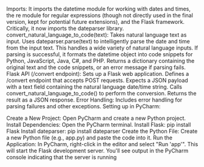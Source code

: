 Imports: It imports the datetime module for working with dates and times, the re module for regular expressions (though not directly used in the final version, kept for potential future extensions), and the Flask framework. Critically, it now imports the dateparser library.
convert_natural_language_to_code(text):
Takes natural language text as input.
Uses dateparser.parse(text) to intelligently parse the date and time from the input text. This handles a wide variety of natural language inputs.
If parsing is successful, it formats the datetime object into code snippets for Python, JavaScript, Java, C#, and PHP.
Returns a dictionary containing the original text and the code snippets, or an error message if parsing fails.
Flask API (/convert endpoint):
Sets up a Flask web application.
Defines a /convert endpoint that accepts POST requests.
Expects a JSON payload with a text field containing the natural language date/time string.
Calls convert_natural_language_to_code() to perform the conversion.
Returns the result as a JSON response.
Error Handling: Includes error handling for parsing failures and other exceptions.
Setting up in PyCharm:

Create a New Project: Open PyCharm and create a new Python project.
Install Dependencies:
Open the PyCharm terminal.
Install Flask: pip install Flask
Install dateparser: pip install dateparser
Create the Python File: Create a new Python file (e.g., app.py) and paste the code into it.
Run the Application:
In PyCharm, right-click in the editor and select "Run 'app'". This will start the Flask development server.
You'll see output in the PyCharm console indicating that the server is running 



